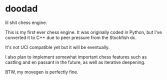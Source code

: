 # doodad
lil shit chess engine.

This is my first ever chess engine. It was originally coded in Python, but I've converted it to C++ due to peer pressure from the Stockfish dc.

It's not UCI compatible yet but it will be eventually.

I also plan to implement somewhat important chess features such as castling and en passant in the future, as well as iterative deepening.

BTW, my movegen is perfectly fine.
